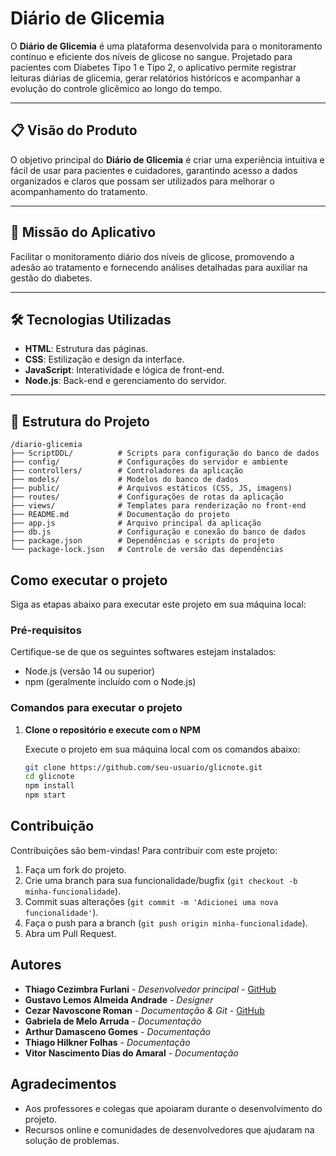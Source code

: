 # Diário de Glicemia

O **Diário de Glicemia** é uma plataforma desenvolvida para o monitoramento contínuo e eficiente dos níveis de glicose no sangue. Projetado para pacientes com Diabetes Tipo 1 e Tipo 2, o aplicativo permite registrar leituras diárias de glicemia, gerar relatórios históricos e acompanhar a evolução do controle glicêmico ao longo do tempo.

---

## 📋 Visão do Produto

O objetivo principal do **Diário de Glicemia** é criar uma experiência intuitiva e fácil de usar para pacientes e cuidadores, garantindo acesso a dados organizados e claros que possam ser utilizados para melhorar o acompanhamento do tratamento.

---

## 🎯 Missão do Aplicativo

Facilitar o monitoramento diário dos níveis de glicose, promovendo a adesão ao tratamento e fornecendo análises detalhadas para auxiliar na gestão do diabetes.

---

## 🛠️ Tecnologias Utilizadas

- **HTML**: Estrutura das páginas.
- **CSS**: Estilização e design da interface.
- **JavaScript**: Interatividade e lógica de front-end.
- **Node.js**: Back-end e gerenciamento do servidor.

---

## 📂 Estrutura do Projeto

```plaintext
/diario-glicemia
├── ScriptDDL/          # Scripts para configuração do banco de dados
├── config/             # Configurações do servidor e ambiente
├── controllers/        # Controladores da aplicação
├── models/             # Modelos do banco de dados
├── public/             # Arquivos estáticos (CSS, JS, imagens)
├── routes/             # Configurações de rotas da aplicação
├── views/              # Templates para renderização no front-end
├── README.md           # Documentação do projeto
├── app.js              # Arquivo principal da aplicação
├── db.js               # Configuração e conexão do banco de dados
├── package.json        # Dependências e scripts do projeto
└── package-lock.json   # Controle de versão das dependências
```


## Como executar o projeto

Siga as etapas abaixo para executar este projeto em sua máquina local:

### Pré-requisitos

Certifique-se de que os seguintes softwares estejam instalados:

- Node.js (versão 14 ou superior)
- npm (geralmente incluído com o Node.js)

### Comandos para executar o projeto

1. **Clone o repositório e execute com o NPM**

   Execute o projeto em sua máquina local com os comandos abaixo:

   ```bash
   git clone https://github.com/seu-usuario/glicnote.git
   cd glicnote
   npm install
   npm start

## Contribuição

Contribuições são bem-vindas! Para contribuir com este projeto:

1. Faça um fork do projeto.
2. Crie uma branch para sua funcionalidade/bugfix (`git checkout -b minha-funcionalidade`).
3. Commit suas alterações (`git commit -m 'Adicionei uma nova funcionalidade'`).
4. Faça o push para a branch (`git push origin minha-funcionalidade`).
5. Abra um Pull Request.

## Autores

- **Thiago Cezimbra Furlani** - *Desenvolvedor principal* - [GitHub](https://github.com/ThiagoCezimbra)
- **Gustavo Lemos Almeida Andrade** - *Designer*
- **Cezar Navoscone Roman** - *Documentação & Git* - [GitHub](https://github.com/aRandomITguy)
- **Gabriela de Melo Arruda** - *Documentação*
- **Arthur Damasceno Gomes** - *Documentação*
- **Thiago Hilkner Folhas** - *Documentação*
- **Vitor Nascimento Dias do Amaral** - *Documentação*


## Agradecimentos

- Aos professores e colegas que apoiaram durante o desenvolvimento do projeto.
- Recursos online e comunidades de desenvolvedores que ajudaram na solução de problemas.
